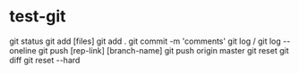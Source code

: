 # test-git

git status
git add [files]
git add .
git commit -m 'comments'
git log / git log --oneline
git push [rep-link] [branch-name]
git push origin master
git reset
git diff
git reset --hard
